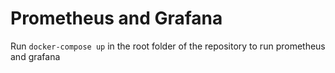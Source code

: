 # Prometheus and Grafana

Run `docker-compose up` in the root folder of the repository to run prometheus and grafana
